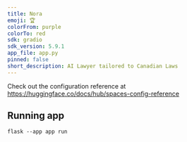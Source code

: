 ```yaml
---
title: Nora
emoji: 🏆
colorFrom: purple
colorTo: red
sdk: gradio
sdk_version: 5.9.1
app_file: app.py
pinned: false
short_description: AI Lawyer tailored to Canadian Laws
---
```


Check out the configuration reference at https://huggingface.co/docs/hub/spaces-config-reference

## Running app
```
flask --app app run

```